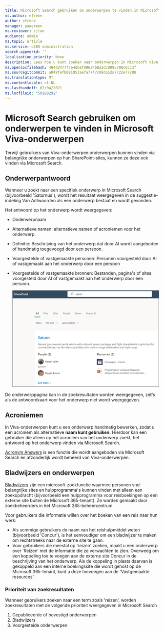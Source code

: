 ```yaml
---
title: Microsoft Search gebruiken om onderwerpen te vinden in Microsoft Viva-onderwerpen
ms.author: efrene
author: efrene
manager: pamgreen
ms.reviewer: cjtan
audience: admin
ms.topic: article
ms.service: o365-administration
search.appverid: ''
localization_priority: None
description: Lees hoe u kunt zoeken naar onderwerpen in Microsoft Viva.
ms.openlocfilehash: 484d2477f7e4dbef096a4b8a2d30095708c6cc3f
ms.sourcegitcommit: a048fefb081953aefa7747c08da52a7722e77288
ms.translationtype: MT
ms.contentlocale: nl-NL
ms.lasthandoff: 02/04/2021
ms.locfileid: "50108292"
---
```

# <a name="use-microsoft-search-to-find-topics-in-microsoft-viva-topics"></a>Microsoft Search gebruiken om onderwerpen te vinden in Microsoft Viva-onderwerpen

Terwijl gebruikers van Viva-onderwerpen onderwerpen kunnen vinden via belangrijke onderwerpen op hun SharePoint-sites, kunnen ze deze ook vinden via Microsoft Search. 

## <a name="topic-answer"></a>Onderwerpantwoord

Wanneer u zoekt naar een specifiek onderwerp in Microsoft Search (bijvoorbeeld 'Saturnus'), wordt het resultaat weergegeven in de suggestie-indeling Van Antwoorden als een onderwerp bestaat en wordt gevonden.

Het antwoord op het onderwerp wordt weergegeven:
- Onderwerpnaam
- Alternatieve namen: alternatieve namen of acroniemen voor het onderwerp.
- Definitie: Beschrijving van het onderwerp dat door AI wordt aangeboden of handmatig toegevoegd door een persoon.
- Voorgestelde of vastgemaakte personen: Personen voorgesteld door AI of vastgemaakt aan het onderwerp door een persoon
- Voorgestelde of vastgemaakte bronnen: Bestanden, pagina's of sites voorgesteld door AI of vastgemaakt aan het onderwerp door een persoon. 

   ![Onderwerp in Zoeken](../media/knowledge-management/search-topic-answer.png) 

De onderwerppagina kan in de zoekresultaten worden weergegeven, zelfs als de antwoordkaart voor het onderwerp niet wordt weergegeven.


## <a name="acronyms"></a>Acroniemen

In Viva-onderwerpen kunt u een onderwerp handmatig bewerken, zodat u een acroniem als alternatieve <b>naam kunt gebruiken.</b> Hierdoor kan een gebruiker die alleen op het acroniem van het onderwerp zoekt, het antwoord op het onderwerp vinden via Microsoft Search.

[Acronym Answers](https://docs.microsoft.com/microsoftsearch/manage-acronyms) is een functie die wordt aangeboden via Microsoft Search en afzonderlijk wordt beheerd van Viva-onderwerpen.

## <a name="bookmarks-and-topics"></a>Bladwijzers en onderwerpen

[Bladwijzers](https://docs.microsoft.com/microsoftsearch/manage-bookmarks) zijn een microsoft-zoekfunctie waarmee personen snel belangrijke sites en hulpprogramma's kunnen vinden met alleen een zoekopdracht (bijvoorbeeld een hulpprogramma voor reisboekingen op een externe site buiten de Microsoft 365-tenant). Ze worden gemaakt door zoekbeheerders in het Microsoft 365-beheercentrum. 

Voor gebruikers die informatie willen over het boeken van een reis naar hun werk:

- Als sommige gebruikers de naam van het reishulpmiddel weten (bijvoorbeeld 'Concur'), is het eenvoudiger om een bladwijzer te maken om rechtstreeks naar de externe site te gaan.
- Voor gebruikers die meestal op 'reizen' zoeken, maakt u een onderwerp over 'Reizen' met de informatie die ze verwachten te zien. Overweeg om een koppeling toe te voegen aan de externe site Concur in de beschrijving van het onderwerp. Als de koppeling in plaats daarvan is gekoppeld aan een interne boekingssite die wordt gehost op de Microsoft 365-tenant, kunt u deze toevoegen aan de 'Vastgemaakte resources'.
 
### <a name="search-results-priority"></a>Prioriteit van zoekresultaten 
 
Wanneer gebruikers zoeken naar een term zoals 'reizen', worden zoekresultaten met de volgende prioriteit weergegeven in Microsoft Search
1. Gepubliceerde of bevestigd onderwerpen 
2. Bladwijzers
3. Voorgestelde onderwerpen 



